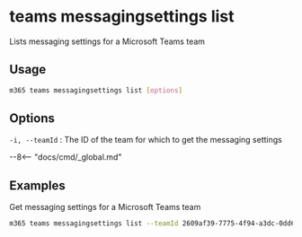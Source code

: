 # teams messagingsettings list

Lists messaging settings for a Microsoft Teams team

## Usage

```sh
m365 teams messagingsettings list [options]
```

## Options

`-i, --teamId`
: The ID of the team for which to get the messaging settings

--8<-- "docs/cmd/_global.md"

## Examples

Get messaging settings for a Microsoft Teams team

```sh
m365 teams messagingsettings list --teamId 2609af39-7775-4f94-a3dc-0dd67657e900
```
